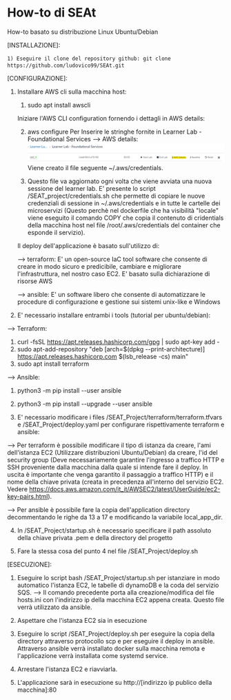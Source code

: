# How-to di SEAt
How-to basato su distribuzione Linux Ubuntu/Debian

[INSTALLAZIONE]:

    1) Eseguire il clone del repository github: git clone https://github.com/ludovico99/SEAt.git

[CONFIGURAZIONE]:

1) Installare AWS cli sulla macchina host:

    1) sudo apt install awscli

    Iniziare l'AWS CLI configuration fornendo i dettagli in AWS details:
    
    2) aws configure 
    Per Inserire le stringhe fornite in Learner Lab - Foundational Services --> AWS details:
    ![AWS details](/immagini/AWS_details.png)
    Viene creato il file seguente ~/.aws/credentials. 

    3) Questo file va aggiornato ogni volta che viene avviata una nuova sessione del learner lab.
    E' presente lo script /SEAT_project/credentials.sh che permette di copiare le nuove credenziali di sessione in  ~/.aws/credentials e in tutte le cartelle dei microservizi (Questo perchè nel dockerfile che ha visibilità "locale" viene eseguito il comando COPY che copia il contenuto di cridentials della macchina host nel file /root/.aws/credentials del container che esponde il servizio). 

    Il deploy dell'applicazione è basato sull'utilizzo  di:

    --> terraform: E' un open-source IaC tool software che consente di creare in modo sicuro e predicibile, cambiare e migliorare l'infrastruttura, nel nostro caso EC2. E' basato sulla dichiarazione di risorse AWS 

    --> ansible: E' un software libero che consente di automatizzare le procedure di configurazione e gestione sui sistemi unix-like e Windows

2) E' necessario installare entrambi i tools (tutorial per ubuntu/debian):

 --> Terraform: 

 1) curl -fsSL https://apt.releases.hashicorp.com/gpg | sudo apt-key add -
 2) sudo apt-add-repository "deb [arch=$(dpkg --print-architecture)] https://apt.releases.hashicorp.com $(lsb_release -cs) main"
 3) sudo apt install terraform

 --> Ansible:

 1) python3 -m pip install --user ansible
 2) python3 -m pip install --upgrade --user ansible

 3) E' necessario modificare i files /SEAT_Project/terraform/terraform.tfvars e /SEAT_Project/deploy.yaml per configurare rispettivamente terraform e ansible:

 --> Per terraform è possibile modificare il tipo di istanza da creare, l'ami dell'istanza EC2 (Utilizzare distribuzioni Ubuntu/Debian)  da creare, l'id del security group (Deve necessariamente garantire l'ingresso a traffico HTTP e SSH proveniente dalla macchina dalla quale si intende fare il deploy. In uscita è importante che venga garantito il passaggio a traffico HTTP) e il nome della chiave privata (creata in precedenza all'interno del servizio EC2. Vedere https://docs.aws.amazon.com/it_it/AWSEC2/latest/UserGuide/ec2-key-pairs.html).

 --> Per ansible è possibile fare la copia dell'application directory decommentando le righe da 13 a 17 e modificando la variabile local_app_dir. 

 4) In /SEAT_Project/startup.sh è necessario specificare il path assoluto della chiave privata .pem e della directory del progetto

 5) Fare la stessa cosa del punto 4 nel file /SEAT_Project/deploy.sh

[ESECUZIONE]:

1) Eseguire lo script bash /SEAT_Project/startup.sh per istanziare in modo automatico l'istanza EC2, le tabelle di dynamoDB e la coda del servizio SQS. 
    --> Il comando precedente porta alla creazione/modifica del file hosts.ini con l'indirizzo ip della macchina EC2 appena creata. Questo file verrà utilizzato da ansible.

2) Aspettare che l'istanza EC2 sia in esecuzione 

3) Eseguire lo script /SEAT_Project/deploy.sh per eseguire la copia della directory attraverso protocollo scp e per eseguire il deploy in ansible. Attraverso ansible verrà installato docker sulla macchina remota e l'applicazione verrà installata come systemd service.

4) Arrestare l'istanza EC2 e riavviarla. 

5) L'applicazione sarà in esecuzione su http://[indirizzo ip publico della macchina]:80



